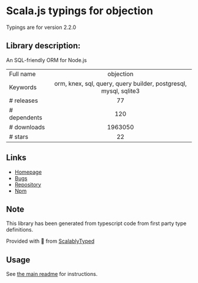 
# Scala.js typings for objection

Typings are for version 2.2.0

## Library description:
An SQL-friendly ORM for Node.js

|                    |                 |
| ------------------ | :-------------: |
| Full name          | objection |
| Keywords           | orm, knex, sql, query, query builder, postgresql, mysql, sqlite3 |
| # releases         | 77 |
| # dependents       | 120 |
| # downloads        | 1963050 |
| # stars            | 22 |

## Links
- [Homepage](https://github.com/vincit/objection.js#readme)
- [Bugs](https://github.com/vincit/objection.js/issues)
- [Repository](https://github.com/vincit/objection.js)
- [Npm](https://www.npmjs.com/package/objection)
    


## Note
This library has been generated from typescript code from first party type definitions.

Provided with :purple_heart: from [ScalablyTyped](https://github.com/oyvindberg/ScalablyTyped)

## Usage
See [the main readme](../../readme.md) for instructions.


